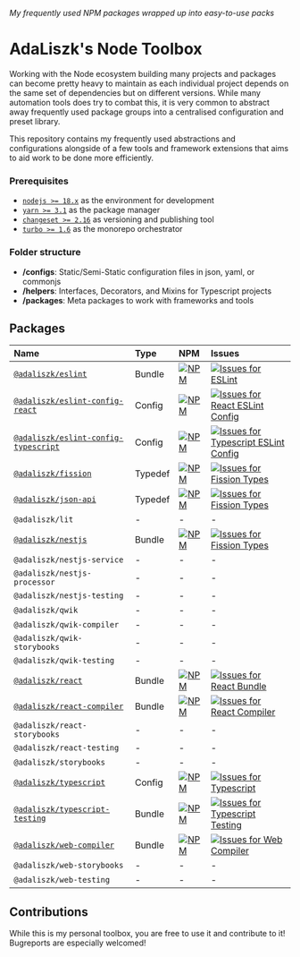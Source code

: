 _My frequently used NPM packages wrapped up into easy-to-use packs_

# AdaLiszk's Node Toolbox

Working with the Node ecosystem building many projects and packages can become pretty heavy to maintain as each
individual project depends on the same set of dependencies but on different versions. While many automation tools does
try to combat this, it is very common to abstract away frequently used package groups into a centralised configuration
and preset library.

This repository contains my frequently used abstractions and configurations alongside of a few tools and framework
extensions that aims to aid work to be done more efficiently.

### Prerequisites

- [`nodejs >= 18.x`](https://nodejs.org/en/download) as the environment for development
- [`yarn >= 3.1`](https://yarnpkg.com/getting-started/install) as the package manager
- [`changeset >= 2.16`](https://github.com/changesets/changesets) as versioning and publishing tool
- [`turbo >= 1.6`](https://turbo.build/repo/docs) as the monorepo orchestrator

### Folder structure

- **/configs**: Static/Semi-Static configuration files in json, yaml, or commonjs
- **/helpers**: Interfaces, Decorators, and Mixins for Typescript projects
- **/packages**: Meta packages to work with frameworks and tools

## Packages

| Name                                                                     | Type    | NPM                                                                                                                                                                               | Issues                                                                                                                                                                                                                                                                                       |
|:-------------------------------------------------------------------------|:--------|:----------------------------------------------------------------------------------------------------------------------------------------------------------------------------------|:---------------------------------------------------------------------------------------------------------------------------------------------------------------------------------------------------------------------------------------------------------------------------------------------|
| [`@adaliszk/eslint`](packages/eslint)                                    | Bundle  | [![NPM](https://img.shields.io/npm/v/@adaliszk/eslint.svg?logo=npm&label=&style=flat-square)](https://www.npmjs.com/package/@adaliszk/eslint)                                     | [![Issues for ESLint](https://img.shields.io/github/issues-search?logo=github&label=&style=flat-square&query=repo%3Aadaliszk%2Fnode-toolbox%20label%3Aeslint%20is%3Aopen)](https://github.com/adaliszk/node-toolbox/labels/eslint)                                                           |
| [`@adaliszk/eslint-config-react`](configs/eslint-config-typescript)      | Config  | [![NPM](https://img.shields.io/npm/v/@adaliszk/eslint-config-react.svg?logo=npm&label=&style=flat-square)](https://www.npmjs.com/package/@adaliszk/eslint-config-react)           | [![Issues for React ESLint Config](https://img.shields.io/github/issues-search?logo=github&label=&style=flat-square&query=repo%3Aadaliszk%2Fnode-toolbox%20label%3Aeslint-config-react%20is%3Aopen)](https://github.com/adaliszk/node-toolbox/labels/eslint-config-react)                    |
| [`@adaliszk/eslint-config-typescript`](configs/eslint-config-typescript) | Config  | [![NPM](https://img.shields.io/npm/v/@adaliszk/eslint-config-typescript.svg?logo=npm&label=&style=flat-square)](https://www.npmjs.com/package/@adaliszk/eslint-config-typescript) | [![Issues for Typescript ESLint Config](https://img.shields.io/github/issues-search?logo=github&label=&style=flat-square&query=repo%3Aadaliszk%2Fnode-toolbox%20label%3Aeslint-config-typescript%20is%3Aopen)](https://github.com/adaliszk/node-toolbox/labels/eslint-config-typescript)     |
| [`@adaliszk/fission`](helpers/fission)                                   | Typedef | [![NPM](https://img.shields.io/npm/v/@adaliszk/fission.svg?logo=npm&label=&style=flat-square)](https://www.npmjs.com/package/@adaliszk/fission)                                   | [![Issues for Fission Types](https://img.shields.io/github/issues-search?logo=github&label=&style=flat-square&query=repo%3Aadaliszk%2Fnode-toolbox%20label%3Afission%20is%3Aopen)](https://github.com/adaliszk/node-toolbox/labels/fission)                                                  |
| [`@adaliszk/json-api`](helpers/json-api)                                 | Typedef | [![NPM](https://img.shields.io/npm/v/@adaliszk/json-api.svg?logo=npm&label=&style=flat-square)](https://www.npmjs.com/package/@adaliszk/json-api)                                 | [![Issues for Fission Types](https://img.shields.io/github/issues-search?logo=github&label=&style=flat-square&query=repo%3Aadaliszk%2Fnode-toolbox%20label%3Ajson-api%20is%3Aopen)](https://github.com/adaliszk/node-toolbox/labels/json-api)                                                |
| `@adaliszk/lit`                                                          | -       | -                                                                                                                                                                                 | -                                                                                                                                                                                                                                                                                            |
| [`@adaliszk/nestjs`](packages/nestjs)                                    | Bundle  | [![NPM](https://img.shields.io/npm/v/@adaliszk/nestjs.svg?logo=npm&label=&style=flat-square)](https://www.npmjs.com/package/@adaliszk/nestjs)                                     | [![Issues for Fission Types](https://img.shields.io/github/issues-search?logo=github&label=&style=flat-square&query=repo%3Aadaliszk%2Fnode-toolbox%20label%3Anestjs%20is%3Aopen)](https://github.com/adaliszk/node-toolbox/labels/nestjs)                                                    |
| `@adaliszk/nestjs-service`                                               | -       | -                                                                                                                                                                                 | -                                                                                                                                                                                                                                                                                            |
| `@adaliszk/nestjs-processor`                                             | -       | -                                                                                                                                                                                 | -                                                                                                                                                                                                                                                                                            |
| `@adaliszk/nestjs-testing`                                               | -       | -                                                                                                                                                                                 | -                                                                                                                                                                                                                                                                                            |
| `@adaliszk/qwik`                                                         | -       | -                                                                                                                                                                                 | -                                                                                                                                                                                                                                                                                            |
| `@adaliszk/qwik-compiler`                                                | -       | -                                                                                                                                                                                 | -                                                                                                                                                                                                                                                                                            |
| `@adaliszk/qwik-storybooks`                                              | -       | -                                                                                                                                                                                 | -                                                                                                                                                                                                                                                                                            |
| `@adaliszk/qwik-testing`                                                 | -       | -                                                                                                                                                                                 | -                                                                                                                                                                                                                                                                                            |
| [`@adaliszk/react`](packages/react)                                      | Bundle  | [![NPM](https://img.shields.io/npm/v/@adaliszk/react.svg?logo=npm&label=&style=flat-square)](https://www.npmjs.com/package/@adaliszk/react)                                       | [![Issues for React Bundle](https://img.shields.io/github/issues-search?logo=github&label=&style=flat-square&query=repo%3Aadaliszk%2Fnode-toolbox%20label%3Areact%20is%3Aopen)](https://github.com/adaliszk/node-toolbox/labels/react)                                                       |
| [`@adaliszk/react-compiler`](packages/react-compiler)                    | Bundle  | [![NPM](https://img.shields.io/npm/v/@adaliszk/react-compiler.svg?logo=npm&label=&style=flat-square)](https://www.npmjs.com/package/@adaliszk/react-compiler)                     | [![Issues for React Compiler](https://img.shields.io/github/issues-search?logo=github&label=&style=flat-square&query=repo%3Aadaliszk%2Fnode-toolbox%20label%3Areact-compiler%20is%3Aopen)](https://github.com/adaliszk/node-toolbox/labels/react-compiler)                                   |
| `@adaliszk/react-storybooks`                                             | -       | -                                                                                                                                                                                 | -                                                                                                                                                                                                                                                                                            |
| `@adaliszk/react-testing`                                                | -       | -                                                                                                                                                                                 | -                                                                                                                                                                                                                                                                                            |
| `@adaliszk/storybooks`                                                   | -       | -                                                                                                                                                                                 | -                                                                                                                                                                                                                                                                                            |
| [`@adaliszk/typescript`](configs/typescript)                             | Config  | [![NPM](https://img.shields.io/npm/v/@adaliszk/typescript.svg?logo=npm&label=&style=flat-square)](https://www.npmjs.com/package/@adaliszk/typescript)                             | [![Issues for Typescript](https://img.shields.io/github/issues-search?logo=github&label=&style=flat-square&label%3A%20typescript&query=repo%3Aadaliszk%2Fnode-toolbox%20label%3Atypescript%20is%3Aopen)](https://github.com/adaliszk/node-toolbox/labels/typescript)                         |
| [`@adaliszk/typescript-testing`](packages/typescript-testing)            | Bundle  | [![NPM](https://img.shields.io/npm/v/@adaliszk/typescript-testing.svg?logo=npm&label=&style=flat-square)](https://www.npmjs.com/package/@adaliszk/typescript-testing)             | [![Issues for Typescript Testing](https://img.shields.io/github/issues-search?logo=github&label=&style=flat-square&label%3A%20typescript&query=repo%3Aadaliszk%2Fnode-toolbox%20label%3Atypescript-testing%20is%3Aopen)](https://github.com/adaliszk/node-toolbox/labels/typescript-testing) |
| [`@adaliszk/web-compiler`](packages/web-compiler)                        | Bundle  | [![NPM](https://img.shields.io/npm/v/@adaliszk/web-compiler.svg?logo=npm&label=&style=flat-square)](https://www.npmjs.com/package/@adaliszk/web-compiler)                         | [![Issues for Web Compiler](https://img.shields.io/github/issues-search?logo=github&label=&style=flat-square&query=repo%3Aadaliszk%2Fnode-toolbox%20label%3Aweb-compiler%20is%3Aopen)](https://github.com/adaliszk/node-toolbox/labels/web-compiler)                                         |
| `@adaliszk/web-storybooks`                                               | -       | -                                                                                                                                                                                 | -                                                                                                                                                                                                                                                                                            |
| `@adaliszk/web-testing`                                                  | -       | -                                                                                                                                                                                 | -                                                                                                                                                                                                                                                                                            |


## Contributions

While this is my personal toolbox, you are free to use it and contribute to it!  
Bugreports are especially welcomed!

